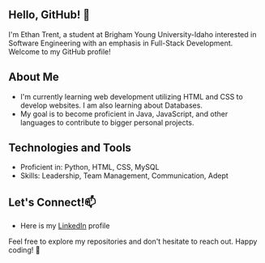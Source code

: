 ## Hello, GitHub! 👋

I'm Ethan Trent, a student at Brigham Young University-Idaho interested in Software Engineering with an emphasis in Full-Stack Development. Welcome to my GitHub profile!

## About Me

- I'm currently learning web development utilizing HTML and CSS to develop websites. I am also learning about Databases.
- My goal is to become proficient in Java, JavaScript, and other languages to contribute to bigger personal projects.

## Technologies and Tools

- Proficient in: Python, HTML, CSS, MySQL
- Skills: Leadership, Team Management, Communication, Adept

## Let's Connect!📫

- Here is my [LinkedIn](https://www.linkedin.com/in/ethantrent/) profile

Feel free to explore my repositories and don't hesitate to reach out. Happy coding! 🚀
